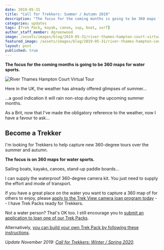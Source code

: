 ```yaml
---
date: 2019-05-31
title: "Call for Trekkers: Summer / Autumn 2019"
description: "The focus for the coming months is going to be 360 maps for water sports."
categories: updates
tags: [Trek Pack, kayak, canoe, sup, boat, surf]
author_staff_member: dgreenwood
image: /assets/images/blog/2019-05-31/river-thames-hampton-court-virtual-tour-meta.jpg
featured_image: /assets/images/blog/2019-05-31/river-thames-hampton-court-virtual-tour-sm.jpg
layout: post
published: true
---
```


**The focus for the coming months is going to be 360 maps for water sports.**

<img class="img-fluid" src="/assets/images/blog/2019-05-31/river-thames-hampton-court-virtual-tour-sm.jpg" alt="River Thames Hampton Court Virtual Tour" title="River Thames Hampton Court Virtual Tour" />

Here in the UK, the weather has already offered glimpses of summer...

...a good indication it will rain non-stop during the upcoming summer months.

As a Brit, now that I've made the obligatory reference to the weather, now I have a favour to ask...

## Become a Trekker

I'm looking for Trekkers to help capture new 360-degree tours over the summer and autumn.

**The focus is on 360 maps for water sports.**

Sailing boats, kayaks, canoes, stand-up paddle boards...

I can supply the waterproof 360-degree camera kit. You just need to supply the effort and mode of transport.

If you have a great place on the water you want to capture a 360 map of for others to enjoy, please [apply to the Trek View camera loan program today](/loan) -- I have Trek Packs ready for Trekkers.

Not a water person? That's OK too. I still encourage you to [submit an application to loan one of our Trek Packs](/loan).

Alternatively, [you can build your own Trek Pack by following these instructions](/trek-pack).

_Update November 2019: [Call for Trekkers: Winter / Spring 2020](/blog/2019/call-for-trekkers-winter-spring)._
